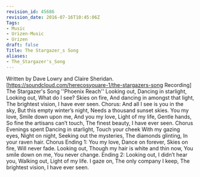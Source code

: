 ```yaml
---
revision_id: 45686
revision_date: 2016-07-16T10:45:06Z
Tags:
- Music
- Urizen-Music
- Urizen
draft: false
Title: The Stargazer_s Song
aliases:
- The_Stargazer's_Song
---
```

Written by Dave Lowry and Claire Sheridan. 
[https://soundcloud.com/herecosyouare-1/the-stargazers-song Recording]
The Stargazer's Song
''Phoenix Reach''
Looking out,
Dancing in starlight,
Looking out,
What do I see?
Skies on fire,
And dancing in amongst that light,
The brightest vision,
I have ever seen.
Chorus:
And all I see is you in the sky,
But this empty winter’s night,
Needs a thousand sunset skies.
You my love,
Smile down upon me,
And you my love,
Light of my life,
Gentle hands,
So fine the artisans can’t touch,
The finest beauty,
I have ever seen.
Chorus
Evenings spent
Dancing in starlight,
Touch your cheek
With my gazing eyes,
Night on night,
Seeking out the mysteries,
The diamonds glinting,
In your raven hair.
Chorus
Ending 1:
You my love,
Dance on forever,
Skies on fire,
Will never fade.
Looking out,
Though my hair is white and thin now,
You smile down on me,
You never change.
Ending 2:
Looking out,
I didn’t hear you,
Walking out,
Light of my life.
I gaze on,
The only company I keep,
The brightest vision,
I have ever seen.